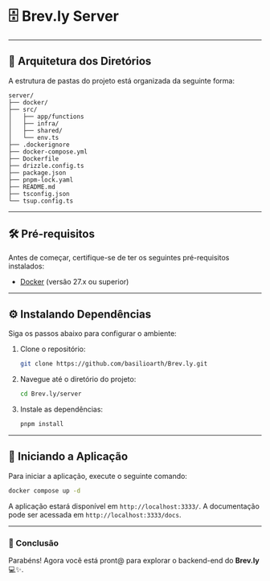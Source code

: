 # 🗄️ **Brev.ly Server**

---

## 📂 **Arquitetura dos Diretórios**

A estrutura de pastas do projeto está organizada da seguinte forma:

```
server/
├── docker/
├── src/
│   ├── app/functions
│   ├── infra/
│   ├── shared/
│   └── env.ts
├── .dockerignore
├── docker-compose.yml
├── Dockerfile
├── drizzle.config.ts
├── package.json
├── pnpm-lock.yaml
├── README.md
├── tsconfig.json
└── tsup.config.ts
```

---

## 🛠️ **Pré-requisitos**

Antes de começar, certifique-se de ter os seguintes pré-requisitos instalados:

- [Docker](https://www.docker.com/get-started/) (versão 27.x ou superior)

---

## ⚙️ **Instalando Dependências**

Siga os passos abaixo para configurar o ambiente:

1. Clone o repositório:
   ```bash
   git clone https://github.com/basilioarth/Brev.ly.git
   ```

2. Navegue até o diretório do projeto:
   ```bash
   cd Brev.ly/server
   ```

3. Instale as dependências:
   ```bash
   pnpm install
   ```
---

## 🚀 **Iniciando a Aplicação**

Para iniciar a aplicação, execute o seguinte comando:

```bash
docker compose up -d
```

A aplicação estará disponível em `http://localhost:3333/`. A documentação pode ser acessada em `http://localhost:3333/docs`.

---

### 🎉 Conclusão

Parabéns! Agora você está pront@ para explorar o backend-end do **Brev.ly** 💻✨.